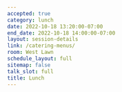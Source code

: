 ```yaml
---
accepted: true
category: lunch
date: 2022-10-18 13:20:00-07:00
end_date: 2022-10-18 14:00:00-07:00
layout: session-details
link: /catering-menus/
room: West Lawn
schedule_layout: full
sitemap: false
talk_slot: full
title: Lunch
---
```

